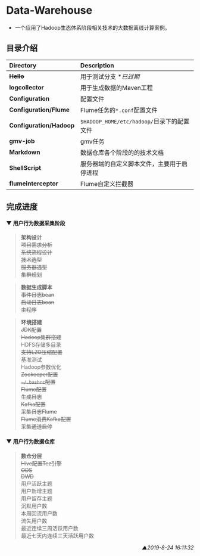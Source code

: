 # Data-Warehouse
* 一个应用了Hadoop生态体系阶段相关技术的大数据离线计算案例。

## 目录介绍
| Directory                | Description                                |
| :----------------------- | :----------------------------------------- |
| ~~**Hello**~~            | 用于测试分支  **已过期*                    |
| **logcollector**         | 用于生成数据的Maven工程                    |
| **Configuration**        | 配置文件                                   |
| **Configuration/Flume**  | Flume任务的`*.conf`配置文件                |
| **Configuration/Hadoop** | `$HADOOP_HOME/etc/hadoop/`目录下的配置文件 |
| **gmv-job**              | gmv任务<!-- 添加描述 -->                   |
| **Markdown**             | 数据仓库各个阶段的的技术文档               |
| **ShellScript**          | 服务器端的自定义脚本文件，主要用于启停进程 |
| **flumeinterceptor**     | Flume自定义拦截器                          |

## 完成进度

#### ▼ 用户行为数据采集阶段

>**架构设计**<br>~~项目需求分析~~<br>~~系统流程设计~~<br>~~技术选型~~<br>~~服务器选型~~<br>~~集群规划~~<br>

>**数据生成脚本**<br>~~事件日志bean~~<br>~~启动日志bean~~<br>~~主程序~~<br>

>**环境搭建**<br>~~JDK配置~~<br>~~Hadoop集群搭建~~<br>HDFS存储多目录<br>~~支持LZO压缩配置~~<br>基准测试<br>Hadoop参数优化<br>~~Zookeeper配置~~<br>~~`~/.bashrc`配置~~<br>~~Flume配置~~<br>~~生成日志~~<br>~~Kafka配置~~<br>~~采集日志Flume~~<br>~~Flume消费Kafka配置~~<br>~~采集通道启停~~<br>

#### ▼ 用户行为数据仓库

>**数仓分层**<br>~~Hive配置Tez引擎~~<br>~~ODS~~<br>~~DWD~~<br>用户活跃主题<br>用户新增主题<br>用户留存主题<br>沉默用户数<br>本周回流用户数<br>流失用户数<br>最近连续三周活跃用户数<br>最近七天内连续三天活跃用户数<br>

<p align="right"><i>▲2019-8-24 16:11:32</i></p>

